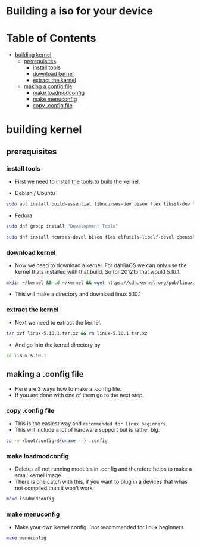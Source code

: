 # Building a iso for your device

# Table of Contents

- [building kernel](#building-kernel)
  * [prerequisites](#prerequisites)
    * [install tools](#install-tools)
    * [download kernel](#download-kernel)
    * [extract the kernel](#extract-the-kernel)
  * [making a config file](#making-a-config-file)
    * [make loadmodconfig](#make-loadmodconfig)
    * [make menuconfig](#make-menuconfig)
    * [copy .config file](#copy-config-file)

# building kernel

## prerequisites

### install tools

- First we need to install the tools to build the kernel.

- Debian / Ubuntu
```bash
sudo apt install build-essential libncurses-dev bison flex libssl-dev libelf-dev wget dwarves
```

- Fedora
```bash
sudo dnf group install "Development Tools"
```

```bash
sudo dnf install ncurses-devel bison flex elfutils-libelf-devel openssl-devel wget
```
### download kernel

- Now we need to download a kernel. For dahliaOS we can only use the kernel thats installed with that build. So for 201215 that would 5.10.1.

```bash
mkdir ~/kernel && cd ~/kernel && wget https://cdn.kernel.org/pub/linux/kernel/v5.x/linux-5.10.1.tar.xz
```
- This will make a directory and download linux 5.10.1

### extract the kernel

- Next we need to extract the kernel.

```bash
tar xvf linux-5.10.1.tar.xz && rm linux-5.10.1.tar.xz
```

- And go into the kernel directory by

```bash
cd linux-5.10.1
```

## making a .config file

- Here are 3 ways how to make a .config file.
- If you are done with one of them go to the next step.

### copy .config file

- This is the easiest way and `recommended for linux beginners`.
- This will include a lot of hardware support but is rather big.

```bash
cp -v /boot/config-$(uname -r) .config
```

### make loadmodconfig

- Deletes all not running modules in .config and therefore helps to make a small kernel image.
- There is one catch with this, if you want to plug in a devices that whas not compiled than it won't work.

```bash
make loadmodconfig
```

### make menuconfig

- Make your own kernel config. `not recommended for linux beginners

```bash
make menuconfig
```
